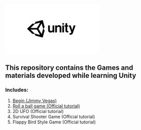 <img src="https://github.com/Kechushou/Unity/blob/master/images/unity.jpg" width="300">

## This repository contains the Games and materials developed while learning Unity

### Includes:
1. [Begin (Jimmy Vegas) ](https://www.youtube.com/watch?v=G9BdFZ2MCXc)
2. [Roll a ball game (Official tutorial)](https://www.youtube.com/watch?v=RFlh8pTf4DU&list=PLX2vGYjWbI0Q-s4_lX0h4i2zbZqlg4OfF)
3. 2D UFO (Official tutorial)
4. Survival Shooter Game (Official tutorial)
5. Flappy Bird Style Game (Official tutorial)
